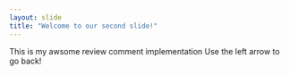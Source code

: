 ```yaml
---
layout: slide
title: "Welcome to our second slide!"
---
```

This is my awsome review comment implementation
Use the left arrow to go back!
